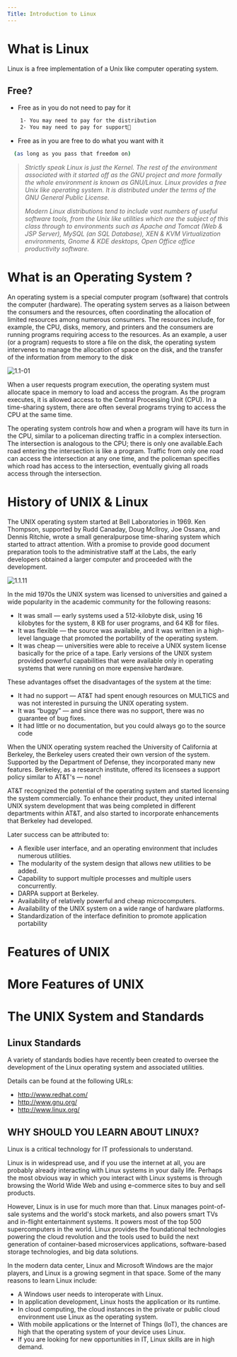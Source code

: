 ```yaml
---
Title: Introduction to Linux
---
```



# What is Linux

Linux is a free implementation of a Unix like computer operating system.

## Free?
- Free as in you do not need to pay for it
```bash
    1- You may need to pay for the distribution
    2- You may need to pay for support
```
- Free as in you are free to do what you want with it
```bash
  (as long as you pass that freedom on)
```
> *Strictly speak Linux is just the Kernel. The rest of the environment associated with it started off as the GNU project and more formally the whole environment is known as GNU/Linux. Linux provides a free Unix like operating system. It is distributed under the terms of the GNU General Public License.*
>
> *Modern Linux distributions tend to include vast numbers of useful software tools, from the Unix like utilities which are the subject of this class through to environments such as Apache and Tomcat (Web & JSP Server), MySQL (an SQL Database), XEN & KVM Virtualization environments, Gnome & KDE desktops, Open Office office productivity software.*
>

# What is an Operating System ?

An operating system is a special computer program (software) that controls the computer (hardware). The operating system serves as a liaison between the consumers and the resources, often coordinating the allocation of limited resources among numerous
consumers. The resources include, for example, the CPU, disks, memory, and printers and the consumers are running programs requiring access to the resources. As an example, a user (or a program) requests to store a file on the disk, the operating system intervenes to manage the allocation of space on the disk, and the transfer of the information from memory to the disk

![1.1-01](images/1.1-01.jpeg)

When a user requests program execution, the operating system must allocate space in memory to load and access the program. As the program executes, it is allowed access to the Central Processing Unit (CPU). In a time-sharing system, there are often several
programs trying to access the CPU at the same time.

The operating system controls how and when a program will have its turn in the CPU, similar to a policeman directing traffic in a complex intersection. The intersection is analogous to the CPU; there is only one available.Each road entering the intersection is like a program. Traffic from only one road can access the intersection at any one time, and the policeman specifies which road has access to the intersection, eventually giving all roads access through the intersection.

# History of UNIX & Linux

The UNIX operating system started at Bell Laboratories in 1969. Ken Thompson, supported by Rudd Canaday, Doug McIlroy, Joe Ossana, and Dennis Ritchie, wrote a small generalpurpose time-sharing system which started to attract attention. With a promise to provide good document preparation tools to the administrative staff at the Labs, the early developers obtained a larger computer and proceeded with the development.

![1.1.11](images/1.1.11.JPG)

In the mid 1970s the UNIX system was licensed to universities and gained a wide popularity in the academic community for the following reasons:

- It was small — early systems used a 512-kilobyte disk, using 16 kilobytes for the system, 8 KB for user programs, and 64 KB for files.
- It was flexible — the source was available, and it was written in a high-level language that promoted the portability of the operating system.
- It was cheap — universities were able to receive a UNIX system license basically for the price of a tape. Early versions of the UNIX system provided powerful capabilities that were available only in operating systems that were running on more expensive
hardware.

These advantages offset the disadvantages of the system at the time:

- It had no support — AT&T had spent enough resources on MULTICS and was not interested in pursuing the UNIX operating system.
- It was “buggy” — and since there was no support, there was no guarantee of bug fixes.
- It had little or no documentation, but you could always go to the source code

When the UNIX operating system reached the University of California at Berkeley, the Berkeley users created their own version of the system. Supported by the Department of Defense, they incorporated many new features. Berkeley, as a research institute, offered its licensees a support policy similar to AT&T's — none!

AT&T recognized the potential of the operating system and started licensing the system commercially. To enhance their product, they united internal UNIX system development that was being completed in different departments within AT&T, and also started to incorporate enhancements that Berkeley had developed.

Later success can be attributed to:
- A flexible user interface, and an operating environment that includes numerous utilities.
- The modularity of the system design that allows new utilities to be added.
- Capability to support multiple processes and multiple users concurrently.
- DARPA support at Berkeley.
- Availability of relatively powerful and cheap microcomputers.
- Availability of the UNIX system on a wide range of hardware platforms.
- Standardization of the interface definition to promote application portability

# Features of UNIX

# More Features of UNIX

# The UNIX System and Standards

## Linux Standards

A variety of standards bodies have recently been created to oversee the development of the Linux operating system and associated utilities.

Details can be found at the following URLs:
- http://www.redhat.com/
- http://www.gnu.org/
- http://www.linux.org/


## WHY SHOULD YOU LEARN ABOUT LINUX?

Linux is a critical technology for IT professionals to understand.

Linux is in widespread use, and if you use the internet at all, you are probably already interacting with Linux systems in your daily life. Perhaps the most obvious way in which you interact with Linux systems is through browsing the World Wide Web and using e-commerce sites to buy and sell products.

However, Linux is in use for much more than that. Linux manages point-of-sale systems and the world's stock markets, and also powers smart TVs and in-flight entertainment systems. It powers most of the top 500 supercomputers in the world. Linux provides the foundational technologies powering the cloud revolution and the tools used to build the next generation of container-based microservices applications, software-based storage technologies, and big data solutions.

In the modern data center, Linux and Microsoft Windows are the major players, and Linux is a growing segment in that space. Some of the many reasons to learn Linux include:
* A Windows user needs to interoperate with Linux.
* In application development, Linux hosts the application or its runtime.
* In cloud computing, the cloud instances in the private or public cloud environment use Linux as the operating system.
* With mobile applications or the Internet of Things (IoT), the chances are high that the operating system of your device uses Linux.
* If you are looking for new opportunities in IT, Linux skills are in high demand.